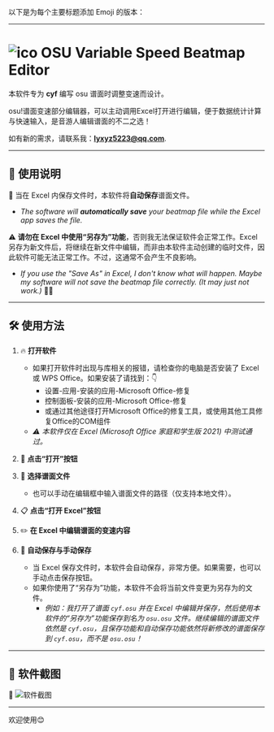 以下是为每个主要标题添加 Emoji 的版本：

---

# ![ico](https://raw.githubusercontent.com/lyxyz5223/osu-VariableSpeedBeatmapEditor/refs/heads/master/lazer.ico) OSU Variable Speed Beatmap Editor

本软件专为 **cyf** 编写 osu 谱面时调整变速而设计。

osu!谱面变速部分编辑器，可以主动调用Excel打开进行编辑，便于数据统计计算与快速输入，是音游人编辑谱面的不二之选！

如有新的需求，请联系我：**lyxyz5223@qq.com**.

---

## 🎉 使用说明

🎉 当在 Excel 内保存文件时，本软件将**自动保存**谱面文件。  

- *The software will **automatically save** your beatmap file while the Excel app saves the file.* 

⚠️ **请勿在 Excel 中使用“另存为”功能**，否则我无法保证软件会正常工作。Excel 另存为新文件后，将继续在新文件中编辑，而非由本软件主动创建的临时文件，因此软件可能无法正常工作。不过，这通常不会产生不良影响。  

- *If you use the "Save As" in Excel, I don't know what will happen. Maybe my software will not save the beatmap file correctly. (It may just not work.)* 🤷‍♂️

---

## 🛠️ 使用方法

1. 🔥 **打开软件**  
   
   - 如果打开软件时出现与库相关的报错，请检查你的电脑是否安装了 Excel 或 WPS Office。如果安装了请找到：👇
     - 设置-应用-安装的应用-Microsoft Office-修复
     - 控制面板-安装的应用-Microsoft Office-修复
     - 或通过其他途径打开Microsoft Office的修复工具，或使用其他工具修复Office的COM组件
   - *⚠️ 本软件仅在 Excel (Microsoft Office 家庭和学生版 2021) 中测试通过。*

2. 📂 **点击“打开”按钮**  

3. 📖 **选择谱面文件**  
   
   - 也可以手动在编辑框中输入谱面文件的路径（仅支持本地文件）。  

4. 📋 **点击“打开 Excel”按钮**  

5. ✏️ **在 Excel 中编辑谱面的变速内容**  

6. 🔄 **自动保存与手动保存**  
   
   - 当 Excel 保存文件时，本软件会自动保存，非常方便。如果需要，也可以手动点击保存按钮。  
   - 如果你使用了“另存为”功能，本软件不会将当前文件变更为另存为的文件。  
     - *例如：我打开了谱面 `cyf.osu` 并在 Excel 中编辑并保存，然后使用本软件的“另存为”功能保存到名为 `osu.osu` 文件。继续编辑的谱面文件依然是 `cyf.osu`，且保存功能和自动保存功能依然将新修改的谱面保存到 `cyf.osu`，而不是 `osu.osu`！*  

---

## 📸 软件截图

📸 ![软件截图](file://C:\Users\lyxyz5223\AppData\Roaming\marktext\images\2025-03-17-21-15-03-image.png?msec=1742217303054)

---

欢迎使用😊